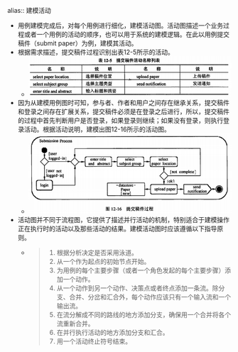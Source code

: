 alias:: 建模活动

- 用例建模完成后，对每个用例进行细化，建模活动图。活动图描述一个业务过程或者一个用例的活动的顺序，也可以用于系统的建模逻辑。在此以用例提交稿件（submit paper）为例，建模其活动。
- 根据需求描述，提交稿件过程识别出表12-5所示的活动。
	- ![image.png](../assets/image_1649635457936_0.png)
- 因为从建模用例图时可知，参与者、作者和用户之间存在继承关系，提交稿件和登录之间存在扩展关系，提交稿件必须是在登录之后进行，所以，提交稿件的过程中首先判断用户是否登录，如果登录则继续；如果没有登录，则执行登录活动。根据活动说明，建模出图12-16所示的活动图。
	- ![image.png](../assets/image_1649635467166_0.png)
- 活动图并不同于流程图，它提供了描述并行活动的机制，特别适合于建模操作正在执行时的活动以及那些活动的结果。建模活动图时应该遵循以下指导原则。
	- > 1. 根据分析决定是否采用泳道。
	  > 2. 从一个作为起点的初始节点开始。
	  > 3. 为用例的每个主要步骤（或者一个角色发起的每个主要步骤）添加一个动作。
	  > 4. 从一个动作到另一个动作、决策点或者终点添加一条流。除分支、合并、分岔和汇合外，每个动作应该只有一个输入流和一个输出流。
	  > 5. 在流分解成不同的路线的地方添加分支，确保用一个合并将各个流重新合并。
	  > 6. 在并行执行活动的地方添加分支和汇合。
	  > 7. 用一个活动终止符号结束。